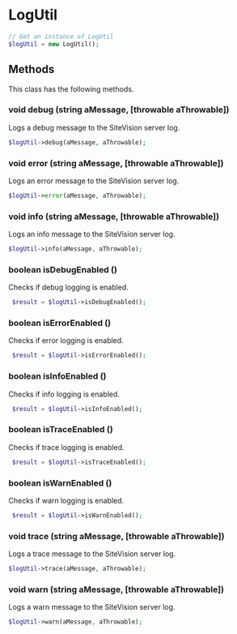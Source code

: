 # LogUtil

```php
// Get an instance of LogUtil
$logUtil = new LogUtil();
```


## Methods
This class has the following methods.


### void debug (string aMessage, [throwable aThrowable])
Logs a debug message to the SiteVision server log.

```php
$logUtil->debug(aMessage, aThrowable);
```


### void error (string aMessage, [throwable aThrowable])
Logs an error message to the SiteVision server log.

```php
$logUtil->error(aMessage, aThrowable);
```


### void info (string aMessage, [throwable aThrowable])
Logs an info message to the SiteVision server log.

```php
$logUtil->info(aMessage, aThrowable);
```


### boolean isDebugEnabled ()
Checks if debug logging is enabled.

```php
 $result = $logUtil->isDebugEnabled();
```


### boolean isErrorEnabled ()
Checks if error logging is enabled.

```php
 $result = $logUtil->isErrorEnabled();
```


### boolean isInfoEnabled ()
Checks if info logging is enabled.

```php
 $result = $logUtil->isInfoEnabled();
```


### boolean isTraceEnabled ()
Checks if trace logging is enabled.

```php
 $result = $logUtil->isTraceEnabled();
```


### boolean isWarnEnabled ()
Checks if warn logging is enabled.

```php
 $result = $logUtil->isWarnEnabled();
```


### void trace (string aMessage, [throwable aThrowable])
Logs a trace message to the SiteVision server log.

```php
$logUtil->trace(aMessage, aThrowable);
```


### void warn (string aMessage, [throwable aThrowable])
Logs a warn message to the SiteVision server log.

```php
$logUtil->warn(aMessage, aThrowable);
```

